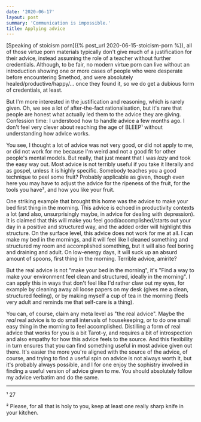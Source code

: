 ```yaml
---
date: '2020-06-17'
layout: post
summary: 'Communication is impossible.'
title: Applying advice
---
```


[Speaking of stoicism porn]({% post_url 2020-06-15-stoicism-porn %}), all of those virtue porn materials typically don't
give much of a justification for their advice, instead assuming the role of a teacher without further credentials.
Although, to be fair, no modern virtue porn can live without an introduction showing one or more cases of people who
were desperate before encountering $method, and were absolutely healed/productive/happy/… once they found it, so we do
get a dubious form of credentials, at least.

But I'm more interested in the justification and reasoning, which is rarely given. Oh, we see a lot of after-the-fact
rationalisation, but it's rare that people are honest what actually led them to the advice they are giving.
Confession time: I understood how to handle advice a few months ago. I don't feel very clever about reaching the age of
BLEEP¹ without understanding how advice works.

You see, I thought a lot of advice was not very good, or did not apply to me, or did not work for me because I'm weird
and not a good fit for other people's mental models. But really, that just meant that I was *lazy* and took the easy way
out. Most advice is not terribly useful if you take it literally and as gospel, unless it is highly specific. Somebody
teaches you a good technique to peel some fruit? Probably applicable as given, though even here you may have to adjust
the advice for the ripeness of the fruit, for the tools you have², and how you like your fruit.

One striking example that brought this home was the advice to make your bed first thing in the morning. This advice is
echoed in productivity contexts a lot (and also, unsurprisingly maybe, in advice for dealing with depression). It is
claimed that this will make you feel good/accomplished/starts out your day in a positive and structured way, and the
added order will highlight this structure. On the surface level, this advice does not work for me at all. I can make my
bed in the mornings, and it will feel like I cleaned something and structured my room and accomplished something, but it
will also feel boring and draining and adult. On low-energy days, it will suck up an absurd amount of spoons, first
thing in the morning. Terrible advice, amirite?

But the real advice is not "make your bed in the morning", it's "Find a way to make your environment feel clean and
structured, ideally in the morning". I can apply this in ways that don't feel like I'd rather claw out my eyes, for
example by cleaning away all loose papers on my desk (gives me a clean, structured feeling), or by making myself a cup
of tea in the morning (feels very adult and reminds me that self-care is a thing).

You can, of course, claim any meta level as "the real advice". Maybe the *real* real advice is to do small intervals of
housekeeping, or to do one small easy thing in the morning to feel accomplished.  Distilling a form of real advice that
works for you is a bit Tarot-y, and requires a bit of introspection and also empathy for how this advice feels to the
source. And this flexibility in turn ensures that you can find something useful in most advice given out there. It's
easier the more you're aligned with the source of the advice, of course, and trying to find a useful spin on advice is
not always worth it, but it's probably always possible, and I for one enjoy the sophistry involved in finding a useful
version of advice given to me. You should absolutely follow my advice verbatim and do the same.

-------

¹ 27

² Please, for all that is holy to you, keep at least one really sharp knife in your kitchen.

